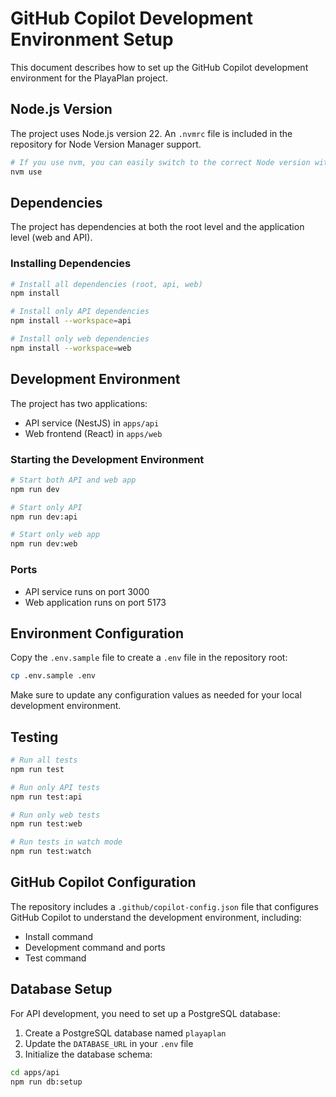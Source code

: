 # GitHub Copilot Development Environment Setup

This document describes how to set up the GitHub Copilot development environment for the PlayaPlan project.

## Node.js Version

The project uses Node.js version 22. An `.nvmrc` file is included in the repository for Node Version Manager support.

```bash
# If you use nvm, you can easily switch to the correct Node version with:
nvm use
```

## Dependencies

The project has dependencies at both the root level and the application level (web and API).

### Installing Dependencies

```bash
# Install all dependencies (root, api, web)
npm install

# Install only API dependencies
npm install --workspace=api

# Install only web dependencies
npm install --workspace=web
```

## Development Environment

The project has two applications:
- API service (NestJS) in `apps/api`
- Web frontend (React) in `apps/web`

### Starting the Development Environment

```bash
# Start both API and web app
npm run dev

# Start only API
npm run dev:api

# Start only web app
npm run dev:web
```

### Ports

- API service runs on port 3000
- Web application runs on port 5173

## Environment Configuration

Copy the `.env.sample` file to create a `.env` file in the repository root:

```bash
cp .env.sample .env
```

Make sure to update any configuration values as needed for your local development environment.

## Testing

```bash
# Run all tests
npm run test

# Run only API tests
npm run test:api

# Run only web tests
npm run test:web

# Run tests in watch mode
npm run test:watch
```

## GitHub Copilot Configuration

The repository includes a `.github/copilot-config.json` file that configures GitHub Copilot to understand the development environment, including:

- Install command
- Development command and ports
- Test command

## Database Setup

For API development, you need to set up a PostgreSQL database:

1. Create a PostgreSQL database named `playaplan`
2. Update the `DATABASE_URL` in your `.env` file
3. Initialize the database schema:

```bash
cd apps/api
npm run db:setup
```